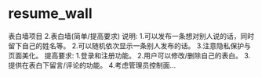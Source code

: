 # resume_wall
表白墙项目
2.表白墙(简单/提高要求)
说明:
1.可以发布一条想对别人说的话，同时留下自己的姓名等。
2.可以随机依次显示一条别人发布的话。
3.注意隐私保护与页面美化。
提高要求:
1.登录和注册功能。
2.用户可以修改/删除自己的表白。
3.提供在表白下留言/评论的功能。
4.考虑管理员控制面...
